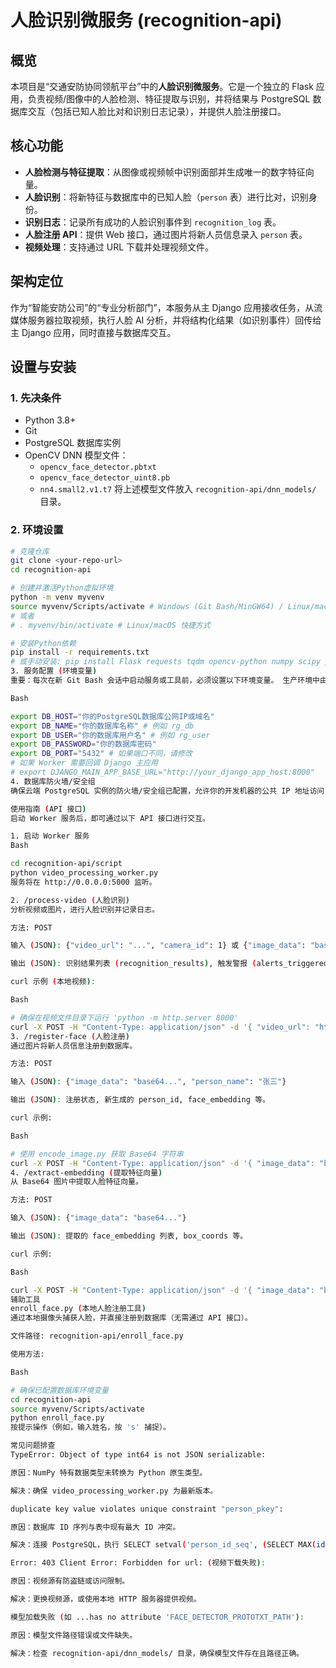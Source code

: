 # 人脸识别微服务 (recognition-api)

## 概览

本项目是“交通安防协同领航平台”中的**人脸识别微服务**。它是一个独立的 Flask 应用，负责视频/图像中的人脸检测、特征提取与识别，并将结果与 PostgreSQL 数据库交互（包括已知人脸比对和识别日志记录），并提供人脸注册接口。

## 核心功能

-   **人脸检测与特征提取**：从图像或视频帧中识别面部并生成唯一的数字特征向量。
-   **人脸识别**：将新特征与数据库中的已知人脸（`person` 表）进行比对，识别身份。
-   **识别日志**：记录所有成功的人脸识别事件到 `recognition_log` 表。
-   **人脸注册 API**：提供 Web 接口，通过图片将新人员信息录入 `person` 表。
-   **视频处理**：支持通过 URL 下载并处理视频文件。

## 架构定位

作为“智能安防公司”的“专业分析部门”，本服务从主 Django 应用接收任务，从流媒体服务器拉取视频，执行人脸 AI 分析，并将结构化结果（如识别事件）回传给主 Django 应用，同时直接与数据库交互。

## 设置与安装

### 1. 先决条件

-   Python 3.8+
-   Git
-   PostgreSQL 数据库实例
-   OpenCV DNN 模型文件：
    -   `opencv_face_detector.pbtxt`
    -   `opencv_face_detector_uint8.pb`
    -   `nn4.small2.v1.t7`
    将上述模型文件放入 `recognition-api/dnn_models/` 目录。

### 2. 环境设置

```bash
# 克隆仓库
git clone <your-repo-url>
cd recognition-api

# 创建并激活Python虚拟环境
python -m venv myvenv
source myvenv/Scripts/activate # Windows (Git Bash/MinGW64) / Linux/macOS
# 或者
# . myvenv/bin/activate # Linux/macOS 快捷方式

# 安装Python依赖
pip install -r requirements.txt
# 或手动安装: pip install Flask requests tqdm opencv-python numpy scipy psycopg2-binary
3. 服务配置 (环境变量)
重要：每次在新 Git Bash 会话中启动服务或工具前，必须设置以下环境变量。 生产环境中由部署系统管理。

Bash

export DB_HOST="你的PostgreSQL数据库公网IP或域名"
export DB_NAME="你的数据库名称" # 例如 rg_db
export DB_USER="你的数据库用户名" # 例如 rg_user
export DB_PASSWORD="你的数据库密码"
export DB_PORT="5432" # 如果端口不同，请修改
# 如果 Worker 需要回调 Django 主应用
# export DJANGO_MAIN_APP_BASE_URL="http://your_django_app_host:8000"
4. 数据库防火墙/安全组
确保云端 PostgreSQL 实例的防火墙/安全组已配置，允许你的开发机器的公共 IP 地址访问 PostgreSQL 端口（默认为 5432）。

使用指南 (API 接口)
启动 Worker 服务后，即可通过以下 API 接口进行交互。

1. 启动 Worker 服务
Bash

cd recognition-api/script
python video_processing_worker.py
服务将在 http://0.0.0.0:5000 监听。

2. /process-video (人脸识别)
分析视频或图片，进行人脸识别并记录日志。

方法: POST

输入 (JSON): {"video_url": "...", "camera_id": 1} 或 {"image_data": "base64...", "camera_id": 2}

输出 (JSON): 识别结果列表 (recognition_results), 触发警报 (alerts_triggered), status 等。

curl 示例 (本地视频):

Bash

# 确保在视频文件目录下运行 'python -m http.server 8000'
curl -X POST -H "Content-Type: application/json" -d '{ "video_url": "http://localhost:8000/test.mp4", "camera_id": 1 }' http://localhost:5000/process-video
3. /register-face (人脸注册)
通过图片将新人员信息注册到数据库。

方法: POST

输入 (JSON): {"image_data": "base64...", "person_name": "张三"}

输出 (JSON): 注册状态, 新生成的 person_id, face_embedding 等。

curl 示例:

Bash

# 使用 encode_image.py 获取 Base64 字符串
curl -X POST -H "Content-Type: application/json" -d '{ "image_data": "base64_string", "person_name": "李四" }' http://localhost:5000/register-face
4. /extract-embedding (提取特征向量)
从 Base64 图片中提取人脸特征向量。

方法: POST

输入 (JSON): {"image_data": "base64..."}

输出 (JSON): 提取的 face_embedding 列表, box_coords 等。

curl 示例:

Bash

curl -X POST -H "Content-Type: application/json" -d '{ "image_data": "base64_string" }' http://localhost:5000/extract-embedding
辅助工具
enroll_face.py (本地人脸注册工具)
通过本地摄像头捕获人脸，并直接注册到数据库（无需通过 API 接口）。

文件路径: recognition-api/enroll_face.py

使用方法:

Bash

# 确保已配置数据库环境变量
cd recognition-api
source myvenv/Scripts/activate
python enroll_face.py
按提示操作（例如，输入姓名，按 's' 捕捉）。

常见问题排查
TypeError: Object of type int64 is not JSON serializable:

原因：NumPy 特有数据类型未转换为 Python 原生类型。

解决：确保 video_processing_worker.py 为最新版本。

duplicate key value violates unique constraint "person_pkey":

原因：数据库 ID 序列与表中现有最大 ID 冲突。

解决：连接 PostgreSQL，执行 SELECT setval('person_id_seq', (SELECT MAX(id) FROM person) + 1, false);

Error: 403 Client Error: Forbidden for url: (视频下载失败):

原因：视频源有防盗链或访问限制。

解决：更换视频源，或使用本地 HTTP 服务器提供视频。

模型加载失败 (如 ...has no attribute 'FACE_DETECTOR_PROTOTXT_PATH'):

原因：模型文件路径错误或文件缺失。

解决：检查 recognition-api/dnn_models/ 目录，确保模型文件存在且路径正确。







